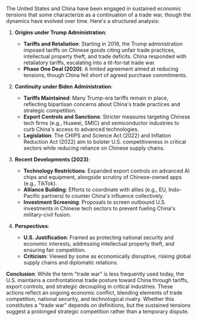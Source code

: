 The United States and China have been engaged in sustained economic tensions that some characterize as a continuation of a trade war, though the dynamics have evolved over time. Here's a structured analysis:

1. **Origins under Trump Administration**: 
   - **Tariffs and Retaliation**: Starting in 2018, the Trump administration imposed tariffs on Chinese goods citing unfair trade practices, intellectual property theft, and trade deficits. China responded with retaliatory tariffs, escalating into a tit-for-tat trade war.
   - **Phase One Deal (2020)**: A limited agreement aimed at reducing tensions, though China fell short of agreed purchase commitments.

2. **Continuity under Biden Administration**:
   - **Tariffs Maintained**: Many Trump-era tariffs remain in place, reflecting bipartisan concerns about China's trade practices and strategic competition.
   - **Export Controls and Sanctions**: Stricter measures targeting Chinese tech firms (e.g., Huawei, SMIC) and semiconductor industries to curb China's access to advanced technologies.
   - **Legislation**: The CHIPS and Science Act (2022) and Inflation Reduction Act (2022) aim to bolster U.S. competitiveness in critical sectors while reducing reliance on Chinese supply chains.

3. **Recent Developments (2023)**:
   - **Technology Restrictions**: Expanded export controls on advanced AI chips and equipment, alongside scrutiny of Chinese-owned apps (e.g., TikTok).
   - **Alliance Building**: Efforts to coordinate with allies (e.g., EU, Indo-Pacific partners) to counter China's influence collectively.
   - **Investment Screening**: Proposals to screen outbound U.S. investments in Chinese tech sectors to prevent fueling China's military-civil fusion.

4. **Perspectives**:
   - **U.S. Justification**: Framed as protecting national security and economic interests, addressing intellectual property theft, and ensuring fair competition.
   - **Criticism**: Viewed by some as economically disruptive, risking global supply chains and diplomatic relations.

**Conclusion**: While the term "trade war" is less frequently used today, the U.S. maintains a confrontational trade posture toward China through tariffs, export controls, and strategic decoupling in critical industries. These actions reflect an ongoing economic conflict, blending elements of trade competition, national security, and technological rivalry. Whether this constitutes a "trade war" depends on definitions, but the sustained tensions suggest a prolonged strategic competition rather than a temporary dispute.